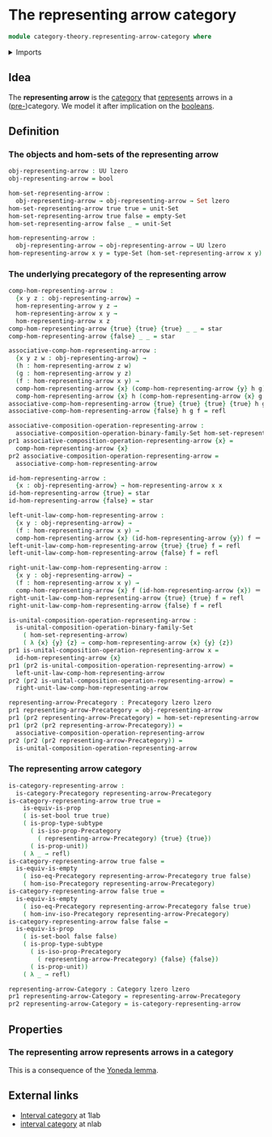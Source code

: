 # The representing arrow category

```agda
module category-theory.representing-arrow-category where
```

<details><summary>Imports</summary>

```agda
open import category-theory.categories
open import category-theory.composition-operations-on-binary-families-of-sets
open import category-theory.isomorphisms-in-precategories
open import category-theory.precategories

open import foundation.booleans
open import foundation.dependent-pair-types
open import foundation.empty-types
open import foundation.identity-types
open import foundation.propositions
open import foundation.sets
open import foundation.subtypes
open import foundation.unit-type
open import foundation.universe-levels
```

</details>

## Idea

The **representing arrow** is the [category](category-theory.categories.md) that
[represents](category-theory.representable-functors-categories.md) arrows in a
([pre-](category-theory.precategories.md))category. We model it after
implication on the [booleans](foundation.booleans.md).

## Definition

### The objects and hom-sets of the representing arrow

```agda
obj-representing-arrow : UU lzero
obj-representing-arrow = bool

hom-set-representing-arrow :
  obj-representing-arrow → obj-representing-arrow → Set lzero
hom-set-representing-arrow true true = unit-Set
hom-set-representing-arrow true false = empty-Set
hom-set-representing-arrow false _ = unit-Set

hom-representing-arrow :
  obj-representing-arrow → obj-representing-arrow → UU lzero
hom-representing-arrow x y = type-Set (hom-set-representing-arrow x y)
```

### The underlying precategory of the representing arrow

```agda
comp-hom-representing-arrow :
  {x y z : obj-representing-arrow} →
  hom-representing-arrow y z →
  hom-representing-arrow x y →
  hom-representing-arrow x z
comp-hom-representing-arrow {true} {true} {true} _ _ = star
comp-hom-representing-arrow {false} _ _ = star

associative-comp-hom-representing-arrow :
  {x y z w : obj-representing-arrow} →
  (h : hom-representing-arrow z w)
  (g : hom-representing-arrow y z)
  (f : hom-representing-arrow x y) →
  comp-hom-representing-arrow {x} (comp-hom-representing-arrow {y} h g) f ＝
  comp-hom-representing-arrow {x} h (comp-hom-representing-arrow {x} g f)
associative-comp-hom-representing-arrow {true} {true} {true} {true} h g f = refl
associative-comp-hom-representing-arrow {false} h g f = refl

associative-composition-operation-representing-arrow :
  associative-composition-operation-binary-family-Set hom-set-representing-arrow
pr1 associative-composition-operation-representing-arrow {x} =
  comp-hom-representing-arrow {x}
pr2 associative-composition-operation-representing-arrow =
  associative-comp-hom-representing-arrow

id-hom-representing-arrow :
  {x : obj-representing-arrow} → hom-representing-arrow x x
id-hom-representing-arrow {true} = star
id-hom-representing-arrow {false} = star

left-unit-law-comp-hom-representing-arrow :
  {x y : obj-representing-arrow} →
  (f : hom-representing-arrow x y) →
  comp-hom-representing-arrow {x} (id-hom-representing-arrow {y}) f ＝ f
left-unit-law-comp-hom-representing-arrow {true} {true} f = refl
left-unit-law-comp-hom-representing-arrow {false} f = refl

right-unit-law-comp-hom-representing-arrow :
  {x y : obj-representing-arrow} →
  (f : hom-representing-arrow x y) →
  comp-hom-representing-arrow {x} f (id-hom-representing-arrow {x}) ＝ f
right-unit-law-comp-hom-representing-arrow {true} {true} f = refl
right-unit-law-comp-hom-representing-arrow {false} f = refl

is-unital-composition-operation-representing-arrow :
  is-unital-composition-operation-binary-family-Set
    ( hom-set-representing-arrow)
    ( λ {x} {y} {z} → comp-hom-representing-arrow {x} {y} {z})
pr1 is-unital-composition-operation-representing-arrow x =
  id-hom-representing-arrow {x}
pr1 (pr2 is-unital-composition-operation-representing-arrow) =
  left-unit-law-comp-hom-representing-arrow
pr2 (pr2 is-unital-composition-operation-representing-arrow) =
  right-unit-law-comp-hom-representing-arrow

representing-arrow-Precategory : Precategory lzero lzero
pr1 representing-arrow-Precategory = obj-representing-arrow
pr1 (pr2 representing-arrow-Precategory) = hom-set-representing-arrow
pr1 (pr2 (pr2 representing-arrow-Precategory)) =
  associative-composition-operation-representing-arrow
pr2 (pr2 (pr2 representing-arrow-Precategory)) =
  is-unital-composition-operation-representing-arrow
```

### The representing arrow category

```agda
is-category-representing-arrow :
  is-category-Precategory representing-arrow-Precategory
is-category-representing-arrow true true =
    is-equiv-is-prop
    ( is-set-bool true true)
    ( is-prop-type-subtype
      ( is-iso-prop-Precategory
        ( representing-arrow-Precategory) {true} {true})
      ( is-prop-unit))
    ( λ _ → refl)
is-category-representing-arrow true false =
  is-equiv-is-empty
    ( iso-eq-Precategory representing-arrow-Precategory true false)
    ( hom-iso-Precategory representing-arrow-Precategory)
is-category-representing-arrow false true =
  is-equiv-is-empty
    ( iso-eq-Precategory representing-arrow-Precategory false true)
    ( hom-inv-iso-Precategory representing-arrow-Precategory)
is-category-representing-arrow false false =
  is-equiv-is-prop
    ( is-set-bool false false)
    ( is-prop-type-subtype
      ( is-iso-prop-Precategory
        ( representing-arrow-Precategory) {false} {false})
      ( is-prop-unit))
    ( λ _ → refl)

representing-arrow-Category : Category lzero lzero
pr1 representing-arrow-Category = representing-arrow-Precategory
pr2 representing-arrow-Category = is-category-representing-arrow
```

## Properties

### The representing arrow represents arrows in a category

This is a consequence of the
[Yoneda lemma](category-theory.yoneda-lemma-categories.md).

## External links

- [Interval category](https://1lab.dev/Cat.Instances.Shape.Interval.html#interval-category)
  at 1lab
- [interval category](https://ncatlab.org/nlab/show/interval+category) at nlab
